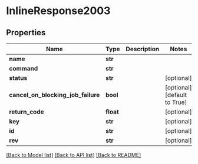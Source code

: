 # InlineResponse2003

## Properties
Name | Type | Description | Notes
------------ | ------------- | ------------- | -------------
**name** | **str** |  | 
**command** | **str** |  | 
**status** | **str** |  | [optional] 
**cancel_on_blocking_job_failure** | **bool** |  | [optional] [default to True]
**return_code** | **float** |  | [optional] 
**key** | **str** |  | [optional] 
**id** | **str** |  | [optional] 
**rev** | **str** |  | [optional] 

[[Back to Model list]](../README.md#documentation-for-models) [[Back to API list]](../README.md#documentation-for-api-endpoints) [[Back to README]](../README.md)

